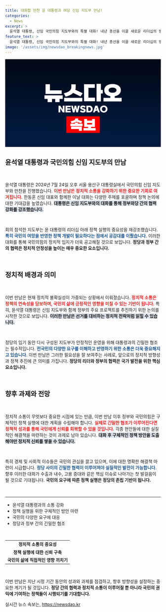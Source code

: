 ```yaml
---
title: 대화합 만찬 윤 대통령과 여당 신임 지도부 만남!
categories:
  - News
excerpt: >
  윤석열 대통령, 신임 국민의힘 지도부와의 특별 대화! 내년 총선을 이끌 새로운 리더십의 방향은? 정치의 미래를 엿볼 수 있는 흥미로운 만찬 현장, 자세히 알아보세요!
feature_text: >
  윤석열 대통령, 신임 국민의힘 지도부와의 특별 대화! 내년 총선을 이끌 새로운 리더십의 방향은? 정치의 미래를 엿볼 수 있는 흥미로운 만찬 현장, 자세히 알아보세요!
image: '/assets/img/newsdao_breakingnews.jpg'
---
```


<p><img src="/assets/img/newsdao_breakingnews.jpg" alt="pcversion 속보" /></p>

<h2 data-ke-size="size26">윤석열 대통령과 국민의힘 신임 지도부의 만남</h2>

<p data-ke-size="size16">&nbsp;</p>

<p>윤석열 대통령은 2024년 7월 24일 오후 서울 용산구 대통령실에서 국민의힘 신임 지도부와 만찬을 진행했습니다. <b><span style="color: #ee2323;">이번 만남은 정치적 소통을 강화하기 위한 중요한 기회로 여겨집니다.</span></b> 한동훈 신임 대표와 함께한 이날 대화는 다양한 주제를 포괄하며 정책 논의에 대한 기대감을 높였습니다. <b><span style="background-color: #21538527;">대통령은 신임 지도부와의 대화를 통해 정부와당 간의 협력 강화를 강조했습니다.</span></b></p>

<p data-ke-size="size16">&nbsp;</p>

<p>회의 참석한 지도부는 윤 대통령의 리더십 아래 정책 실행의 중요성을 재강조했습니다. <b><span style="color: #1a5490;">특히 국민의 여망을 반영한 정책 개발이 필요하다는 점에서 공감대를 이뤘습니다.</span></b> 이러한 대화를 통해 국민의힘의 정치적 입지가 더욱 공고해질 것으로 보입니다. <b>정당과 정부 간의 협력은 정치적 안정성을 높이는 매우 중요한 요소입니다.</b></p>

<p data-ke-size="size16">&nbsp;</p>

<h2 data-ke-size="size26">정치적 배경과 의미</h2>

<p data-ke-size="size16">&nbsp;</p>

<p>이번 만남은 현재 정치적 불확실성이 가중되는 상황에서 이뤄졌습니다. <b><span style="color: #ee2323;">정치적 소통은 정책의 연속성을 담보하며, 국민의 삶에 긍정적인 영향을 미칠 수 있는 기반이 됩니다.</span></b> 특히, 윤석열 대통령은 신임 지도부와 함께 정부의 주요 프로젝트를 추진하기 위한 논의를 시작한 것으로 보입니다. <b><span style="background-color: #21538527;">이러한 만남은 선거를 대비하는 정치적 전략처럼 읽힐 수 있습니다.</span></b></p>

<p data-ke-size="size16">&nbsp;</p>

<p>정당의 임기 동안 다시 구성된 지도부가 안정적인 운영을 위해 대통령과의 긴밀한 협조는 필수적입니다. <b><span style="color: #1a5490;">전국민의 다양한 요구를 이해하고 반영하기 위한 소통은 더욱 중요해지고 있습니다.</span></b> 이번 만남은 그러한 필요성을 잘 보여주는 사례로, 앞으로의 정치적 방향성과 정책 추진에 큰 의미를 가집니다. <b>정당의 리더와 정부의 협력은 국가 발전을 위한 핵심 요소입니다.</b></p>

<p data-ke-size="size16">&nbsp;</p>

<h2 data-ke-size="size26">향후 과제와 전망</h2>

<p data-ke-size="size16">&nbsp;</p>

<p>정치적 소통이 무엇보다 중요한 시점에 있는 만큼, 이번 만남 이후 정부와 국민의힘은 구체적인 정책 실행에 대한 계획을 수립해야 합니다. <b><span style="color: #ee2323;">실제로 긴밀한 협조가 이루어진다면 정책적 성과를 통해 국민에게 신뢰를 회복할 수 있을 것입니다.</span></b> 각종 현안들에 대한 실질적인 해결책을 마련하는 것이 과제로 남아 있습니다. <b><span style="background-color: #21538527;">대화 후 구체적인 정책 방안을 도출해야만 정치적 신뢰를 쌓을 수 있습니다.</span></b></p>

<p data-ke-size="size16">&nbsp;</p>

<p>특히 경제 및 사회적 이슈들은 국민의 관심을 끌고 있으며, 이에 대한 명확한 해결책 마련이 시급합니다. <b><span style="color: #1a5490;">정당 사이의 긴밀한 협력이 이루어져야 실질적인 발전이 가능합니다.</span></b> 향후 이러한 대화가 수출과 내수, 고용 증대와 같은 핵심 이슈로 나아가는 첫 발걸음이 될 것으로 기대됩니다. <b>국민의 요구에 따른 정책 실행은 정당의 존립 기반이 됩니다.</b></p>

<p data-ke-size="size16">&nbsp;</p>

<hr />

<ul>
    <li>윤석열 대통령과의 소통 강화</li>
    <li>정책 실행을 위한 구체적인 방안 마련</li>
    <li>국민의 다양한 요구에 대응</li>
    <li>정당과 정부 간의 긴밀한 협조</li>
</ul>

<p data-ke-size="size16">&nbsp;</p>

<table style="width: 100%;">
    <tr>
        <td style="text-align: center; height: 17px;"><b>정치적 소통의 중요성</b></td>
    </tr>
    <tr>
        <td style="text-align: center; height: 17px;"><b>정책 실행에 대한 신뢰 구축</b></td>
    </tr>
    <tr>
        <td style="text-align: center; height: 17px;"><b>국민의 삶에 직접적인 영향 끼치기</b></td>
    </tr>
</table>

<p data-ke-size="size16">&nbsp;</p>

<p>이번 만남은 지난 시정 기간 동안의 성과와 과제를 점검하고, 향후 방향성을 설정하는 중요한 계기가 될 것입니다. <b>정당 간의 협력과 정치적 소통이 이루어질 뿐 아니라 국민의 권익에 기여하는 정책들이 시행되기를 기대합니다.</b></p>
실시간 뉴스 속보는, <a href="https://newsdao.kr" rel="dofollow">https://newsdao.kr</a>



